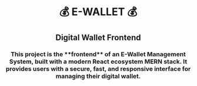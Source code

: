 <h1 align="center">💰 E-WALLET 💰</h1>
<h2 align="center">Digital Wallet Frontend </h2>
<h3 align="center">This project is the **frontend** of an E-Wallet Management System, built with a modern React ecosystem MERN stack. It provides users with a secure, fast, and responsive interface for managing their digital wallet. </h3>
